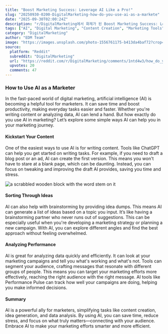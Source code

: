 ```yaml
---
title: "Boost Marketing Success: Leverage AI Like a Pro!"
slug: "20250930-0200-DigitalMarketing-how-do-you-use-ai-as-a-markete"
date: "2025-09-30T02:00:24Z"
description: "r/DigitalMarketing에서 화제가 된 Boost Marketing Success: Leverage AI Like a Pro!에 대한 깊이 있는 분석과 인사이트"
tags: ["AI", "Digital Marketing", "Content Creation", "Marketing Tools"]
category: "DigitalMarketing"
author: "EDM Team"
image: "https://images.unsplash.com/photo-1556761175-b413da4baf72?crop=entropy&cs=tinysrgb&fit=max&fm=jpg&ixid=M3w3OTU0NDF8MHwxfHNlYXJjaHw0OHx8ZGlnaXRhbCUyMG1hcmtldGluZ3xlbnwxfDB8fHwxNzU5MTk3NjEzfDA&ixlib=rb-4.1.0&q=80&w=1080"
source:
  platform: "Reddit"
  subreddit: "DigitalMarketing"
  url: "https://reddit.com/r/DigitalMarketing/comments/1ntd4w3/how_do_you_use_ai_as_a_marketer/"
  upvotes: 20
  comments: 47
---
```


### How to Use AI as a Marketer

In the fast-paced world of digital marketing, artificial intelligence (AI) is becoming a helpful tool for marketers. It can save time and boost productivity, making everyday tasks easier and faster. Whether you're writing content or analyzing data, AI can lend a hand. But how exactly do you use AI in marketing? Let’s explore some simple ways AI can help you in your marketing journey.

#### Kickstart Your Content

One of the easiest ways to use AI is for writing content. Tools like ChatGPT can help you get started on writing tasks. For example, if you need to draft a blog post or an ad, AI can create the first version. This means you won't have to stare at a blank page, which can be daunting. Instead, you can focus on tweaking and improving the draft AI provides, saving you time and stress.

![a scrabbled wooden block with the word stem on it](https://images.unsplash.com/photo-1637606386875-ec7178c72f2e?crop=entropy&cs=tinysrgb&fit=max&fm=jpg&ixid=M3w3OTU0NDF8MHwxfHNlYXJjaHwyMnx8c2VvfGVufDF8MHx8fDE3NTkxOTc2MTR8MA&ixlib=rb-4.1.0&q=80&w=1080)

#### Sorting Through Ideas

AI can also help with brainstorming by providing idea dumps. This means AI can generate a list of ideas based on a topic you input. It’s like having a brainstorming partner who never runs out of suggestions. This can be especially useful when you're developing a marketing strategy or planning a new campaign. With AI, you can explore different angles and find the best approach without feeling overwhelmed.

#### Analyzing Performance

AI is great for analyzing data quickly and efficiently. It can look at your marketing campaigns and tell you what's working and what's not. Tools can segment your audience, crafting messages that resonate with different groups of people. This means you can target your marketing efforts more effectively, reaching the right audience with the right message. AI tools like Performance Pulse can track how well your campaigns are doing, helping you make informed decisions.

#### Summary

AI is a powerful ally for marketers, simplifying tasks like content creation, idea generation, and data analysis. By using AI, you can save time, reduce stress, and focus on what truly matters—connecting with your audience. Embrace AI to make your marketing efforts smarter and more efficient.
